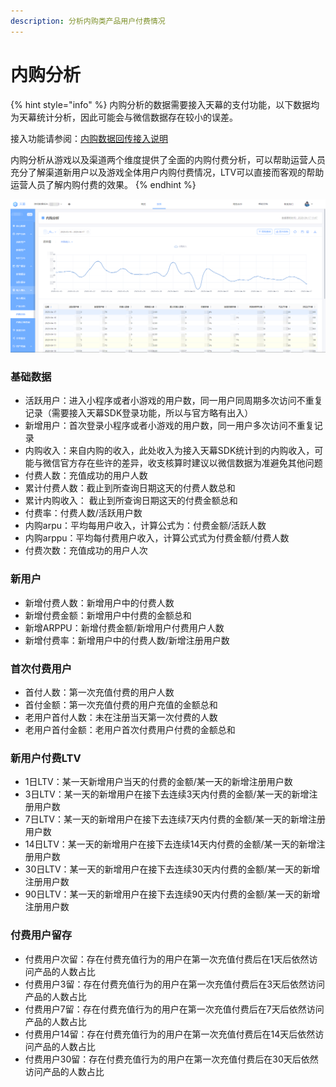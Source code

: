 ```yaml
---
description: 分析内购类产品用户付费情况
---
```


# 内购分析

{% hint style="info" %}
内购分析的数据需要接入天幕的支付功能，以下数据均为天幕统计分析，因此可能会与微信数据存在较小的误差。

接入功能请参阅：[内购数据回传接入说明](https://doc.skysriver.com/game-data/dev-guide/pay)

内购分析从游戏以及渠道两个维度提供了全面的内购付费分析，可以帮助运营人员充分了解渠道新用户以及游戏全体用户内购付费情况，LTV可以直接而客观的帮助运营人员了解内购付费的效果。
{% endhint %}

![](../../.gitbook/assets/image%20%2878%29.png)

### 基础数据

* 活跃用户：进入小程序或者小游戏的用户数，同一用户同周期多次访问不重复记录（需要接入天幕SDK登录功能，所以与官方略有出入）
* 新增用户：首次登录小程序或者小游戏的用户数，同一用户多次访问不重复记录
* 内购收入：来自内购的收入，此处收入为接入天幕SDK统计到的内购收入，可能与微信官方存在些许的差异，收支核算时建议以微信数据为准避免其他问题
* 付费人数：充值成功的用户人数
* 累计付费人数：截止到所查询日期这天的付费人数总和
* 累计内购收入： 截止到所查询日期这天的付费金额总和
* 付费率：付费人数/活跃用户数
* 内购arpu：平均每用户收入，计算公式为：付费金额/活跃人数
* 内购arppu：平均每付费用户收入，计算公式式为付费金额/付费人数
* 付费次数：充值成功的用户人次 

### 新用户

* 新增付费人数：新增用户中的付费人数
* 新增付费金额：新增用户中付费的金额总和
* 新增ARPPU：新增付费金额/新增用户付费用户人数
* 新增付费率：新增用户中的付费人数/新增注册用户数

### 首次付费用户

* 首付人数：第一次充值付费的用户人数
* 首付金额：第一次充值付费的用户充值的金额总和
* 老用户首付人数：未在注册当天第一次付费的人数
* 老用户首付金额：老用户首次付费用户付费的金额总和 

### 新用户付费LTV

* 1日LTV：某一天新增用户当天的付费的金额/某一天的新增注册用户数
* 3日LTV：某一天的新增用户在接下去连续3天内付费的金额/某一天的新增注册用户数
* 7日LTV：某一天的新增用户在接下去连续7天内付费的金额/某一天的新增注册用户数
* 14日LTV：某一天的新增用户在接下去连续14天内付费的金额/某一天的新增注册用户数
* 30日LTV：某一天的新增用户在接下去连续30天内付费的金额/某一天的新增注册用户数
* 90日LTV：某一天的新增用户在接下去连续90天内付费的金额/某一天的新增注册用户数

### 付费用户留存   

* 付费用户次留：存在付费充值行为的用户在第一次充值付费后在1天后依然访问产品的人数占比
* 付费用户3留：存在付费充值行为的用户在第一次充值付费后在3天后依然访问产品的人数占比
* 付费用户7留：存在付费充值行为的用户在第一次充值付费后在7天后依然访问产品的人数占比
* 付费用户14留：存在付费充值行为的用户在第一次充值付费后在14天后依然访问产品的人数占比
* 付费用户30留：存在付费充值行为的用户在第一次充值付费后在30天后依然访问产品的人数占比


